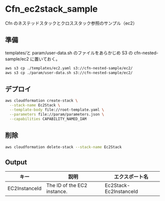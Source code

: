 # Cfn_ec2stack_sample

Cfn のネステッドスタックとクロススタック参照のサンプル（ec2）

## 準備

templates/と param/user-data.sh のファイルをあらかじめ S3 の cfn-nested-sample/ec2 に置いておく。

```bash
aws s3 cp ./templates/ec2.yaml s3://cfn-nested-sample/ec2/
aws s3 cp ./param/user-data.sh s3://cfn-nested-sample/ec2/
```

## デプロイ

```bash
aws cloudformation create-stack \
  --stack-name Ec2Stack \
  --template-body file://root-template.yaml \
  --parameters file://param/parameters.json \
  --capabilities CAPABILITY_NAMED_IAM
```

## 削除

```bash
aws cloudformation delete-stack --stack-name Ec2Stack
```

## Output

| キー          | 説明                        | エクスポート名         |
| ------------- | --------------------------- | ---------------------- |
| EC2InstanceId | The ID of the EC2 instance. | Ec2Stack-Ec2InstanceId |
